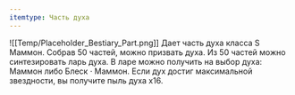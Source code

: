 ```yaml
---
itemtype: Часть духа
---
```

![[Temp/Placeholder_Bestiary_Part.png]]
Дает часть духа класса S Маммон. Собрав 50 частей, можно призвать духа. Из 50 частей можно синтезировать ларь духа. В ларе можно получить на выбор духа: Маммон либо Блеск · Маммон. Если дух достиг максимальной звездности, вы получите пыль духа х16.
